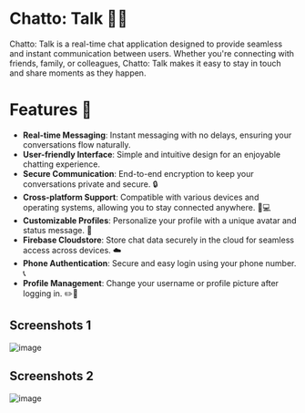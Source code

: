 # Chatto: Talk 🚀💬
Chatto: Talk is a real-time chat application designed to provide seamless and instant communication between users. Whether you're connecting with friends, family, or colleagues, Chatto: Talk makes it easy to stay in touch and share moments as they happen.

# Features 🌟
- **Real-time Messaging**: Instant messaging with no delays, ensuring your conversations flow naturally.
- **User-friendly Interface**: Simple and intuitive design for an enjoyable chatting experience.
- **Secure Communication**: End-to-end encryption to keep your conversations private and secure. 🔒
- **Cross-platform Support**: Compatible with various devices and operating systems, allowing you to stay connected anywhere. 📱💻
- **Customizable Profiles**: Personalize your profile with a unique avatar and status message. 🎨
- **Firebase Cloudstore**: Store chat data securely in the cloud for seamless access across devices. ☁️
- **Phone Authentication**: Secure and easy login using your phone number. 📞
- **Profile Management**: Change your username or profile picture after logging in. ✏️📸


## Screenshots 1
![image](https://github.com/user-attachments/assets/dd6697da-8cbb-4c83-a7b7-e21af250a3be)

## Screenshots 2
![image](https://github.com/user-attachments/assets/806fa571-0153-42c4-8e51-8254c2207c7a)


